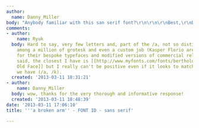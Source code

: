 ```yaml
---
author:
  name: Danny_Miller
body: "Anybody familiar with this san serif font?\r\n\r\n\r\nBest,\r\nDanny[img:sites/default/files/old-images/Kasper-Florio_abrokenarm_02_2048_5349.jpg]"
comments:
- author:
    name: Ryuk
  body: Hard to say, very few letters and, part of the /a, not so distinctive, one
    among a million of grotesk and even a custom job (Kasper Florio are well-known
    for their bespoke typefaces and modified versions of commercial releases). This
    said, the closest I have is [[http://www.myfonts.com/fonts/berthold/ag-old-face-pro|AG
    Old Face]] but I really can't be positive even if it looks to match the few specs
    we have (/a, /k).
  created: '2013-03-11 18:31:21'
- author:
    name: Danny_Miller
  body: wow, thanks for the very thorough and informative response!
  created: '2013-03-11 18:48:39'
date: '2013-03-11 17:06:10'
title: '''a broken arm'' - FONT ID - sans serif'

---
```

